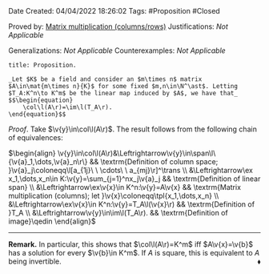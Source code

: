 <br />
<br />

Date Created: 04/04/2022 18:26:02
Tags: #Proposition #Closed

Proved by: [Matrix multiplication (columns$\slash$rows)](Matrix%20multiplication%20(columns%20and%20rows).md)
Justifications: _Not Applicable_

Generalizations: _Not Applicable_
Counterexamples: _Not Applicable_

``` ad-Proposition
title: Proposition.

_Let $K$ be a field and consider an $m\times n$ matrix $A\in\mat{m\times n}{K}$ for some fixed $m,n\in\N^\ast$. Letting $T_A:K^n\to K^m$ be the linear map induced by $A$, we have that_
$$\begin{equation}
    \col\l(A\r)=\im\l(T_A\r).
\end{equation}$$

```

_Proof_. Take $\v{y}\in\col\l(A\r)$. The result follows from the following chain of equivalences:

$\begin{align}
    \v{y}\in\col\l(A\r)&\Leftrightarrow\v{y}\in\span\l\{\v{a}_1,\dots,\v{a}_n\r\} && \textrm{Definition of column space; }\v{a}_j\coloneqq\l[a_{1j}\ \ \cdots\ \ a_{mj}\r]^\trans \\
    &\Leftrightarrow\ex x_1,\dots,x_n\in K:\v{y}=\sum_{j=1}^nx_j\v{a}_j && \textrm{Definition of linear span} \\
    &\Leftrightarrow\ex\v{x}\in K^n:\v{y}=A\v{x} && \textrm{Matrix multiplication (columns); let }\v{x}\coloneqq\tpl{x_1,\dots,x_n} \\
    &\Leftrightarrow\ex\v{x}\in K^n:\v{y}=T_A\l(\v{x}\r) && \textrm{Definition of }T_A \\
    &\Leftrightarrow\v{y}\in\im\l(T_A\r). && \textrm{Definition of image}\qedin
\end{align}$

---

**Remark.** In particular, this shows that $\col\l(A\r)=K^m$ iff $A\v{x}=\v{b}$ has a solution for every $\v{b}\in K^m$. If $A$ is square, this is equivalent to $A$ being invertible.<span style="float:right;">$\blacklozenge$</span>
